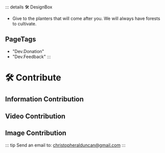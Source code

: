 ::: details 🛠 <dev>DesignBox</dev> 

- Give to the planters that will come after you. We will always have forests to cultivate.
<h2>PageTags</h2>

- "Dev.Donation"
- "Dev.Feedback"
:::



# 🛠 Contribute

## Information Contribution

## Video Contribution


## Image Contribution


::: tip Send an email to:
christopheralduncan@gmail.com
:::